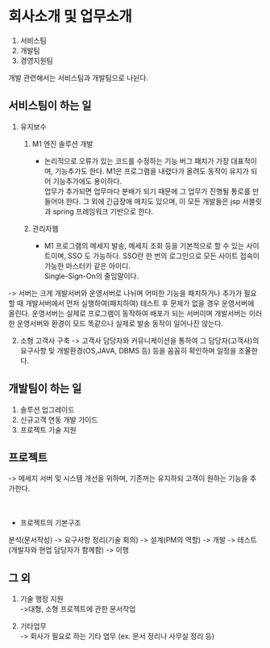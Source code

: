 회사소개 및 업무소개
===================
1. 서비스팀
2. 개발팀
3. 경영지원팀

개발 관련해서는 서비스팀과 개발팀으로 나뉜다.


서비스팀이 하는 일
--------------------

1. 유지보수
	1. M1 엔진 솔루션 개발
		- 논리적으로 오류가 있는 코드를 수정하는 기능 버그 패치가 가장 대표적이며, 기능추가도 한다. M1은 프로그램을 내렸다가 올려도 동작이 유지가 되어 기능추가에도 용이하다.</br>
업무가 추가되면 업무마다 분배가 되기 때문에 그 업무가 진행될 통로를 만들어야 한다. 그 외에 긴급장애 매치도 있으며, 이 모든 개발들은 jsp 서블릿과 spring 프레임워크 기반으로 한다.

	2.  관리자웹
		- M1 프로그램의 메세지 발송, 메세지 조회 등을 기본적으로 할 수 있는 사이트이며, SSO 도 가능하다. SSO란 한 번의 로그인으로 모든 사이트 접속이 가능한 마스터키 같은 아이디.</br>
Single-Sign-On의 줄임말이다.

-> 서버는 크게 개발서버와 운영서버로 나뉘며 어떠한 기능을 패치하거나 추가가 필요할 때 개발서버에서 먼저 실행하여(패치하여) 테스트 후 문제가 없을 경우 운영서버에 올린다.
운영서버는 실제로 프로그램이 동작하여 배포가 되는 서버이며 개발서버는 이러한 운영서버와 환경이 모드 똑같으나 실제로 발송 동작이 일어나진 않는다.

2. 소형 고객사 구축
-> 고객사 담당자와 커뮤니케이션을 통하여 그 담당자(고객사)의 요구사항 및 개발환경(OS,JAVA, DBMS 등) 등을 꼼꼼히 확인하며 일정을 조율한다. </br>


개발팀이 하는 일
-----------------------
1. 솔루션 업그레이드
2. 신규고객 연동 개발 가이드
3. 프로젝트 기술 지원

프로젝트
----------------------
-> 메세지 서버 및 시스템 개선을 위하며, 기존꺼는 유지하되 고객이 원하는 기능을 추가한다. </br></br></br>
- 프로젝트의 기본구조 </br>

분석(문서작성) -> 요구사항 정리(기술 회의) -> 설계(PM의 역할) -> 개발 -> 테스트(개발자와 현업 담당자가 함께함) -> 이행


그 외
----------------------
1. 기술 행정 지원 </br>
->대형, 소형 프로젝트에 관한 문서작업

2. 기타업무 </br>
-> 회사가 필요로 하는 기타 업무 (ex. 문서 정리나 사무실 정리 등)


